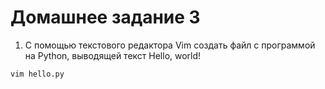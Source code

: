 # Домашнее задание 3
1. С помощью текстового редактора Vim создать файл с программой на Python, выводящей текст Hello, world!
```
vim hello.py
```
